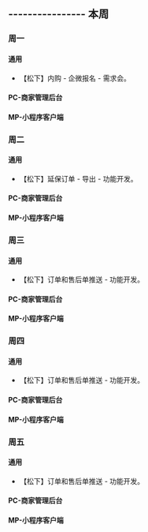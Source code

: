 ## ---------------- 本周

### 周一
#### 通用
* 【松下】内购 - 企微报名 - 需求会。
#### PC-商家管理后台
#### MP-小程序客户端

### 周二
#### 通用
* 【松下】延保订单 - 导出 - 功能开发。
#### PC-商家管理后台
#### MP-小程序客户端

### 周三
#### 通用
* 【松下】订单和售后单推送 - 功能开发。
#### PC-商家管理后台
#### MP-小程序客户端

### 周四
#### 通用
* 【松下】订单和售后单推送 - 功能开发。
#### PC-商家管理后台
#### MP-小程序客户端

### 周五
#### 通用
* 【松下】订单和售后单推送 - 功能开发。
#### PC-商家管理后台
#### MP-小程序客户端
